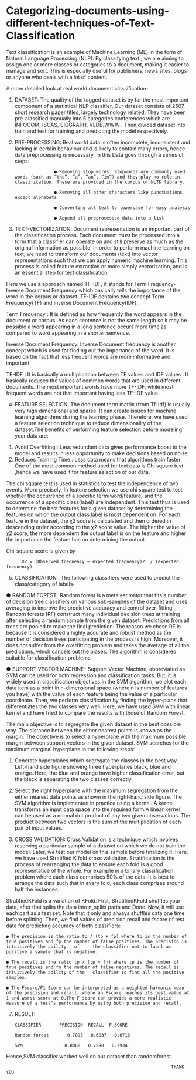 # Categorizing-documents-using-different-techniques-of-Text-Classification

Text classification is an example of Machine Learning (ML) in the form of Natural Language Processing (NLP). By classifying text , we are aiming to assign one or more classes or categories to a document, making it easier to manage and sort. This is especially useful for publishers, news sites, blogs or anyone  who deals with a lot of content.
                                               
A more detailed look at real world document classification-

1. DATASET:  The quality of the tagged dataset is by far the most important component of a statistical NLP classifier. Our
             dataset consists of 2507 short research paper titles, largely technology related. They have been
              pre-classified manually into 5 categories conferences which are INFOCOM, ISCAS, SIGGRAPH, VLDB,WWW .
              Then,divided dataset into train and test for training and predicting the model respectively. 

2. PRE-PROCESSING:  Real world data is often incomplete, inconsistent and lacking in certain behaviour and is likely to contain
                    many errors, hence data preprocessing is necessary. In this Data goes through a series of steps:
                      
                      ● Removing stop words: Stopwords are commonly used words (such as “the”, “a”, “an”, “in”) and they play no role in classification. These are provided in the corpus of NLTK library.
                      
                      ● Removing all other characters like punctuations except alphabets
                      
                      ● Converting all text to lowercase for easy analysis
                      
                      ● Append all preprocessed data into a list

3. TEXT-VECTORIZATION:  Document representation is an important part of the classification process. Each document must be
                         processed into a form that a classifier can operate on and still preserve as much as the original information as possible.
                         In order to perform machine learning on text, we need to transform our documents (text) into vector
                          representations such that we can apply numeric machine learning. This process is called feature extraction or more simply vectorization,
                          and is an essential step for text classification.

Here we use a approach named TF-IDF, it stands for Term Frequency-Inverse Document Frequency which basically tells the importance of the word in the corpus or dataset. TF-IDF contains two concept Term Frequency(TF) and Inverse Document Frequency(IDF).

Term Frequency : It is defined as how frequently the word appears in the document or corpus. As each sentence is not the same length so it may be possible a word appearing in a long sentence occurs more time as compared to word appearing in a shorter sentence. 

Inverse Document Frequency: Inverse Document frequency is another concept which is used for finding
out the importance of the word. It is based on the fact that less frequent words are more informative and
important.

TF-IDF : It is basically a multiplication between TF values and IDF values . It basically reduces the values
of common words that are used in different documents. The most important words have more TF-IDF,
while most frequent words are not that important having less TF-IDF value.

4. FEATURE SELECTION:  The document term matrix (from Tf-Idf) is usually very high dimensional and sparse. It can create issues for
                       machine learning algorithms during the learning phase. Therefore, we have used a feature selection technique to reduce dimensionality of the     dataset.The benefits of performing feature selection before modeling your data are:
                       
1) Avoid Overfitting : Less redundant data gives performance boost to the model and results in less opportunity to make decisions based on noise
2) Reduces Training Time : Less data means that algorithms train faster
One of the most common method used for text data is Chi square test ,hence we have used it for feature selection of our data.

The chi square test is used in statistics to test the independence of two events. More precisely, In feature
selection we use chi square test to test whether the occurrence of a specific term(word/feature) and the
occurrence of a specific class(label) are independent. This test thus is used to determine the best features
for a given dataset by determining the features on which the output class label is most dependent on.
For each feature in the dataset, the χ2 score is calculated and then ordered in descending order according
to the χ2 score value. The higher the value of χ2 score, the more dependent the output label is on the
feature and higher the importance the feature has on determining the output.

  Chi-square score is given by-
  
          X2 = (Observed frequency – expected frequency)2  / (expected frequency)
          
 5. CLASSIFICATION : The following classifiers were used to predict the class/category of labels-
 
● RANDOM FOREST- Random forest is a meta estimator that fits a number of decision tree classifiers on various
                 sub-samples of the dataset and uses averaging to improve the predictive accuracy and control over-fitting.
                    Random forests (RF) construct many individual decision trees at training after selecting a random
                  sample from the given dataset. Predictions from all trees are pooled to make the final prediction.
                  The reason we chose RF is because it is considered a highly accurate and robust method as the
                number of decision trees participating in the process is high. Moreover, it does not suffer from the
           overfitting problem and takes the average of all the predictions, which cancels out the biases.
                The algorithm is considered suitable for classification problems 
                
                
● SUPPORT VECTOR MACHINE- Support Vector Machine, abbreviated as SVM can be used for both regression and classification
                        tasks. But, it is widely used in classification objectives.In the SVM algorithm, we plot each data item
                          as a point in n-dimensional space (where n is number of features you have) with the value of each
                       feature being the value of a particular coordinate. Then, we perform classification by finding the
                     hyper-plane that differentiates the two classes very well. Here, we have used SVM with linear kernel
                     and have tried to compare the results with those of Random Forest.

The main objective is to segregate the given dataset in the best possible way. The distance between the either nearest points is known as the margin. The objective is to select a hyperplane with the maximum possible margin between support vectors in the given dataset. SVM searches for the maximum marginal hyperplane in the following steps:

   1. Generate hyperplanes which segregate the classes in the best way. Left-hand side figure showing three hyperplanes black, blue and orange. Here, the blue and orange have higher classification error, but the black is separating the two classes correctly.
   2. Select the right hyperplane with the maximum segregation from the either nearest data points as shown in the right-hand side figure.
The SVM algorithm is implemented in practice using a kernel. A kernel transforms an input data space into the required form.A linear kernel can be used as a normal dot product of any two given observations. The product between two vectors is the sum of the multiplication of each pair of input values.


6. CROSS VALIDATION: Cross Validation is a technique which involves reserving a particular sample of a dataset on which we do
                      not train the model. Later, we test our model on this sample before finalizing it. Here, we have used
                     Stratified K fold cross validation. Stratification is the process of rearranging the data to ensure each fold is a good representative of the
                     whole. For example in a binary classification problem where each class comprises 50% of the data, it is best to arrange the data such that in every                       fold, each class comprises around half the instances.

StratifiedKFold is a variation of KFold. First, StratifiedKFold shuffles your data, after that splits the data into
n_splits parts and Done. Now, it will use each part as a test set. Note that it only and always shuffles data one time before splitting.
Then, we find values of precision,recall and fscore of test data for predicting accuracy of both classifiers:

    ● The precision is the ratio tp / (tp + fp) where tp is the number of true positives and fp the number of false positives. The precision is intuitively the ability   of     the classifier not to label as positive a sample that is negative.

    ● The recall is the ratio tp / (tp + fn) where tp is the number of true positives and fn the number of false negatives. The recall is intuitively the ability of the   classifier to find all the positive samples.

    ● The Fscore/F1-Score can be interpreted as a weighted harmonic mean of the precision and recall, where an Fscore reaches its best value at 1 and worst score at 0.The F score can provide a more realistic measure of a test’s performance by using both precision and recall.
    

7. RESULT:

       CLASSIFIER       PRECISION  RECALL  F-SCORE
    
       Random forest       0.7093   0.6837   0.6716
    
       SVM                0.8088   0.7998   0.7934
       
 Hence,SVM classifier worked well on our dataset than randomforest.
 
 
                                                                   THANK YOU
